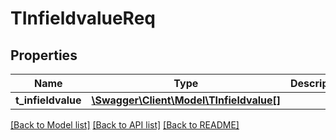 # TInfieldvalueReq

## Properties
Name | Type | Description | Notes
------------ | ------------- | ------------- | -------------
**t_infieldvalue** | [**\Swagger\Client\Model\TInfieldvalue[]**](TInfieldvalue.md) |  | [optional] 

[[Back to Model list]](../README.md#documentation-for-models) [[Back to API list]](../README.md#documentation-for-api-endpoints) [[Back to README]](../README.md)


